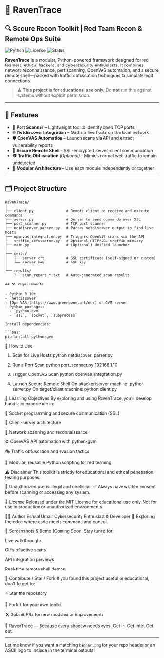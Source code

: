 # 🦅 RavenTrace  
## 🔍 Secure Recon Toolkit | Red Team Recon & Remote Ops Suite

![Python](https://img.shields.io/badge/Python-3.10%2B-blue.svg)
![License](https://img.shields.io/badge/license-Educational%20Use%20Only-red)
![Status](https://img.shields.io/badge/status-Work%20in%20Progress-yellow)

**RavenTrace** is a modular, Python-powered framework designed for red teamers, ethical hackers, and cybersecurity enthusiasts. It combines network reconnaissance, port scanning, OpenVAS automation, and a secure remote shell—packed with traffic obfuscation techniques to simulate legit connections.

> ⚠️ **This project is for educational use only.** Do **not** run this against systems without explicit permission.

---

## 🚀 Features

- 🔎 **Port Scanner** – Lightweight tool to identify open TCP ports  
- 🌐 **Netdiscover Integration** – Gathers live hosts on the local network  
- 🛡️ **OpenVAS Automation** – Launch scans via API and extract vulnerability reports  
- 🔐 **Secure Remote Shell** – SSL-encrypted server-client communication  
- 🕵️ **Traffic Obfuscation** *(Optional)* – Mimics normal web traffic to remain undetected  
- 🧩 **Modular Architecture** – Use each module independently or together  

---

## 🗂️ Project Structure

```text
RavenTrace/
│
├── client.py               # Remote client to receive and execute commands
├── server.py               # Server to send commands over SSL
├── port_scanner.py         # TCP port scanner
├── netdiscover_parser.py   # Parses netdiscover output to find live hosts
├── openvas_integration.py  # Triggers OpenVAS scans via the API
├── traffic_obfuscator.py   # Optional HTTP/SSL traffic mimicry
├── main.py                 # (Optional) Unified launcher
│
├── certs/
│   ├── server.crt          # SSL certificate (self-signed or custom)
│   └── server.key          # SSL key
│
└── results/
    └── scan_report_*.txt   # Auto-generated scan results

## 🛠️ Requirements

- Python 3.10+
- `netdiscover`
- [OpenVAS](https://www.greenbone.net/en/) or GVM server
- Python packages:
  - `python-gvm`
  - `ssl`, `socket`, `subprocess`

Install dependencies:

```bash
pip install python-gvm
```

🧪 How to Use
1. Scan for Live Hosts
python netdiscover_parser.py

3. Run a Port Scan
python port_scanner.py 192.168.1.10

4. Trigger OpenVAS Scan
python openvas_integration.py

5. Launch Secure Remote Shell
On attacker/server machine: python server.py
On target/client machine: python client.py

🧠 Learning Objectives
By exploring and using RavenTrace, you’ll develop hands-on experience in:

🔌 Socket programming and secure communication (SSL)

🔗 Client-server architecture

📡 Network scanning and reconnaissance

⚙️ OpenVAS API automation with python-gvm

🎭 Traffic obfuscation and evasion tactics

🔁 Modular, reusable Python scripting for red teaming

⚠️ Disclaimer
This toolkit is strictly for educational and ethical penetration testing purposes.

🚫 Unauthorized use is illegal and unethical.
✅ Always have written consent before scanning or accessing any system.

📜 License
Released under the MIT License for educational use only.
Not for use in production or unauthorized environments.

👩‍💻 Author
Eshaal Umair
Cybersecurity Enthusiast & Developer
🔐 Exploring the edge where code meets command and control.

📸 Screenshots & Demo (Coming Soon)
Stay tuned for:

Live walkthroughs

GIFs of active scans

API integration previews

Real-time remote shell demos

🌟 Contribute / Star / Fork
If you found this project useful or educational, don’t forget to:

⭐ Star the repository

🍴 Fork it for your own toolkit

🛠️ Submit PRs for new modules or improvements

🦅 RavenTrace — Because every shadow needs eyes.
Get in. Get intel. Get out.


---

Let me know if you want a matching `banner.png` for your repo header or an ASCII logo to include in the terminal outputs!
